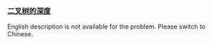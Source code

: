 ### [二叉树的深度](https://leetcode.com/problems/er-cha-shu-de-shen-du-lcof)

<p>English description is not available for the problem. Please switch to Chinese.</p>
